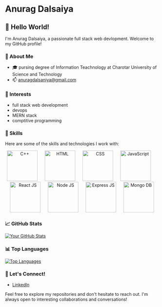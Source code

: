 # Anurag Dalsaiya

## 👋 Hello World!

I'm Anurag Dalsaiya, a passionate full stack web devlopment. Welcome to my GitHub profile!

### 🌱 About Me

- 🎓 pursing degree of Information Teachnology at Charotar University of Science and Technology
- 📫 anuragdalsaniya@gmail.com

### 🔭 Interests

- full stack web development
- devops
- MERN stack
- comptitive programming

### 🚀 Skills

Here are some of the skills and technologies I work with:

<p align="center">
  <img src="https://upload.wikimedia.org/wikipedia/commons/1/18/ISO_C%2B%2B_Logo.svg" alt="C++" width="100"  style="margin-right: 20px;" />
  <img src="https://www.w3.org/html/logo/downloads/HTML5_1Color_Black.svg" alt="HTML" width="100"  style="margin-right: 20px;" />
  <img src="https://upload.wikimedia.org/wikipedia/commons/d/d5/CSS3_logo_and_wordmark.svg" alt="CSS" width="100"  style="margin-right: 20px;" />
  <img src="https://upload.wikimedia.org/wikipedia/commons/6/6a/JavaScript-logo.png" alt="JavaScript" width="100"  style="margin-right: 20px;" />
  <img src="https://upload.wikimedia.org/wikipedia/commons/a/a7/React-icon.svg" alt="React JS" width="100"  style="margin-right: 20px;" />
  <img src="https://upload.wikimedia.org/wikipedia/commons/d/d9/Node.js_logo.svg" alt="Node JS" width="100" style="margin-right: 20px;" />
  <img src="https://upload.wikimedia.org/wikipedia/commons/6/64/Expressjs.png" alt="Express JS" width="100"  style="margin-right: 20px;" />
  <img src="https://webassets.mongodb.com/_com_assets/cms/mongodb_logo1-76twgcu2dm.png" alt="Mongo DB" width="100"  />
</p>

### 📈 GitHub Stats

[![Your GitHub Stats](https://github-readme-stats.vercel.app/api?username=anurag270102&show_icons=true&hide_title=true&hide=prs,contribs&theme=radical)](https://github.com/anurag270102)

### 📊 Top Languages

[![Top Languages](https://github-readme-stats.vercel.app/api/top-langs/?username=anurag270102&layout=compact&theme=radical)](https://github.com/anurag270102)

### 🤝 Let's Connect!

- [LinkedIn](https://www.linkedin.com/in/anurag-dalsaniya-48a48b254/)

Feel free to explore my repositories and don't hesitate to reach out. I'm always open to interesting collaborations and conversations!

